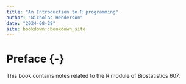 ```yaml
--- 
title: "An Introduction to R programming"
author: "Nicholas Henderson"
date: "2024-08-28"
site: bookdown::bookdown_site
---
```


# Preface {-}

This book contains notes related to the R module of Biostatistics 607.
